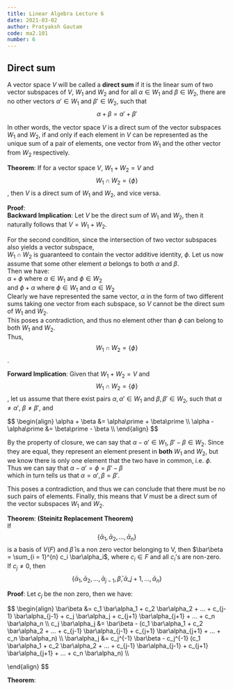 ```yaml
---
title: Linear Algebra Lecture 6
date: 2021-03-02
author: Pratyaksh Gautam
code: ma2.101
number: 6
---
```

## Direct sum
A vector space $V$ will be called a **direct sum** if it is the linear sum of two vector subspaces of $V$,
$W_1$ and $W_2$ and for all $\alpha \in W_1$ and $\beta \in W_2$,
there are no other vectors $\alpha\prime \in W_1$ and $\beta\prime \in W_2$, such that
$$\alpha + \beta = \alpha\prime + \beta\prime$$

In other words, the vector space $V$ is a direct sum of the vector subspaces $W_1$ and $W_2$,
if and only if each element in $V$ can be represented as the unique sum of a pair of elements,
one vector from $W_1$ and the other vector from $W_2$ respectively.

**Theorem**: If for a vector space $V$, $W_1 + W_2 = V$ and $$W_1 \cap W_2 = \{\phi\}$$, then $V$ is a direct sum of $W_1$ and $W_2$, and vice versa.

**Proof**:  
**Backward Implication**:
Let $V$ be the direct sum of $W_1$ and $W_2$, then it naturally follows that $V = W_1 + W_2$.

For the second condition, since the intersection of two vector subspaces also yields a vector subspace,  
$W_1 \cap W_2$ is guaranteed to contain the vector additive identity, $\phi$.
Let us now assume that some other element $\alpha$ belongs to both $\alpha$ and $\beta$.  
Then we have:  
$\alpha + \phi$ where $\alpha \in W_1$ and $\phi \in W_2$  
and $\phi + \alpha$ where $\phi \in W_1$ and $\alpha \in W_2$  
Clearly we have represented the same vector, $\alpha$ in the form of two different sums taking one vector from each subspace, so $V$ cannot be the direct sum of $W_1$ and $W_2$.  
This poses a contradiction, and thus no element other than $\phi$ can belong to both $W_1$ and $W_2$.  
Thus, $$W_1 \cap W_2 = \{\phi\}$$.

**Forward Implication**:
Given that $W_1 + W_2 = V$ and $$W_1 \cap W_2 = \{\phi\}$$,
let us assume that there exist pairs $\alpha, \alpha\prime \in W_1$ and $\beta, \beta\prime \in W_2$, such that
$\alpha \neq \alpha\prime$, $\beta \neq \beta\prime$, and
<div>
$$
\begin{align}
	\alpha + \beta &= \alpha\prime + \beta\prime \\
	\alpha - \alpha\prime &= \beta\prime - \beta \\
\end{align}
$$
</div>

By the property of closure, we can say that $\alpha - \alpha\prime \in W_1$, $\beta\prime - \beta \in W_2$.
Since they are equal, they represent an element present in **both** $W_1$ and $W_2$,
but we know there is only one element that the two have in common, i.e. $\phi$.  
Thus we can say that $\alpha - \alpha\prime = \phi = \beta\prime - \beta$  
which in turn tells us that $\alpha = \alpha\prime, \beta = \beta\prime$.

This poses a contradiction, and thus we can conclude that there must be no such pairs of elements.
Finally, this means that $V$ must be a direct sum of the vector subspaces $W_1$ and $W_2$.

**Theorem**: **(Steinitz Replacement Theorem)**  
If $$\{ \bar\alpha_1, \bar\alpha_2, ..., \bar\alpha_n \}$$ is a basis of $V(F)$ and $\bar\beta$ is a non zero vector belonging to V, then $\bar\beta = \sum_{i = 1}^{n} c_i \bar\alpha_i$,
where $c_i \in F$ and all $c_i$'s are non-zero.
If $c_j \neq 0$, then $$\{ \bar\alpha_1, \bar\alpha_2,..., \bar\alpha_{j-1}, \bar\beta, \bar\alpha\_{j+1}, ..., \bar\alpha_n \}$$

**Proof**:
Let $c_j$ be the non zero, then we have:  
<div>
$$
\begin{align}
	\bar\beta &= c_1 \bar\alpha_1 + c_2 \bar\alpha_2 + ... + c_{j-1} \bar\alpha_{j-1} + c_j \bar\alpha_j + c_{j+1} \bar\alpha_{j+1} + ... +  c_n \bar\alpha_n \\
	c_j \bar\alpha_j &= \bar\beta - (c_1 \bar\alpha_1 + c_2 \bar\alpha_2 + ... + c_{j-1} \bar\alpha_{j-1} + c_{j+1} \bar\alpha_{j+1} + ... +  c_n \bar\alpha_n) \\
	\bar\alpha_j &= c_j^{-1} \bar\beta - c_j^{-1} (c_1 \bar\alpha_1 + c_2 \bar\alpha_2 + ... + c_{j-1} \bar\alpha_{j-1} + c_{j+1} \bar\alpha_{j+1} + ... +  c_n \bar\alpha_n) \\

\end{align}
$$
</div>

**Theorem**:
